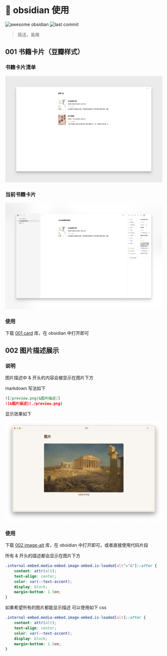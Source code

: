 # 💎 obsidian 使用

![awesome obsidian](https://img.shields.io/badge/awesome%20obsidian-7C3AED) ![last commit](https://shields.io/github/last-commit/linqing24/obsidian-usage)

> 简洁，易用

## 001 书籍卡片（豆瓣样式）

### 书籍卡片清单

![cardList](assets/cardList.png)

### 当前书籍卡片

![card](assets/card.png)

### 使用

下载 [001 card](./001%20card/) 库，在 obsidian 中打开即可

## 002 图片描述展示



### 说明

图片描述中 & 开头的内容会被显示在图片下方

markdown 写法如下

```markdown
![[preview.png|&图片描述]]
![&图片描述](./preview.png)
```

显示效果如下

![image-alt](assets/image-alt.png)

### 使用

下载 [002 image-alt](./002%20image-alt) 库，在 obsidian 中打开即可，或者直接使用代码片段

所有 & 开头的描述都会显示在图片下方
```css
.internal-embed.media-embed.image-embed.is-loaded[alt^="&"]::after {
    content: attr(alt);
    text-align: center;
    color: var(--text-accent);
    display: block;
    margin-bottom: 1.5em;
}
```

如果希望所有的图片都能显示描述
可以使用如下 css
```css
.internal-embed.media-embed.image-embed.is-loaded[alt]::after {
    content: attr(alt);
    text-align: center;
    color: var(--text-accent);
    display: block;
    margin-bottom: 1.5em;
}
```
